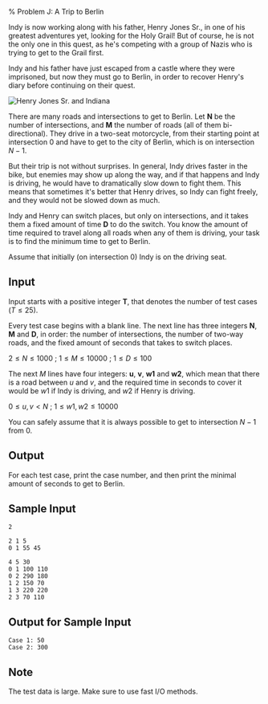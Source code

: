 % Problem J: A Trip to Berlin

Indy is now working along with his father, Henry Jones Sr., in one of his
greatest adventures yet, looking for the Holy Grail! But of course, he is
not the only one in this quest, as he's competing with a group of Nazis who
is trying to get to the Grail first.

Indy and his father have just escaped from a castle where they were
imprisoned, but now they must go to Berlin, in order to recover Henry's
diary before continuing on their quest.

![Henry Jones Sr. and Indiana](berlin.jpg)

There are many roads and intersections to get to Berlin. Let **N** be the
number of intersections, and **M** the number of roads (all of them
bi-directional). They drive in a two-seat motorcycle, from their starting
point at intersection $0$ and have to get to the city of Berlin, which is on
intersection $N-1$.

But their trip is not without surprises. In general, Indy drives faster in
the bike, but enemies may show up along the way, and if that happens and
Indy is driving, he would have to dramatically slow down to fight them. This
means that sometimes it's better that Henry drives, so Indy can fight
freely, and they would not be slowed down as much.

Indy and Henry can switch places, but only on intersections, and it takes
them a fixed amount of time **D** to do the switch. You know the amount
of time required to travel along all roads when any of them is driving, your
task is to find the minimum time to get to Berlin.

Assume that initially (on intersection $0$) Indy is on the driving seat.

## Input ##

Input starts with a positive integer **T**, that denotes the number of test
cases ($T \leq 25$).

Every test case begins with a blank line. The next line has three integers
**N**, **M** and **D**, in order: the number of intersections, the number of
two-way roads, and the fixed amount of seconds that takes to switch places.

$2 \leq N \leq 1000$ ; $1 \leq M \leq 10000$ ; $1 \leq D \leq 100$

The next $M$ lines have four integers: **u**, **v**, **w1** and **w2**,
which mean that there is a road between $u$ and $v$, and the required time
in seconds to cover it would be $w1$ if Indy is driving, and $w2$ if Henry
is driving.

$0 \leq u, v < N$ ; $1 \leq w1, w2 \leq 10000$

You can safely assume that it is always possible to get to intersection
$N-1$ from $0$.

## Output ##

For each test case, print the case number, and then print the minimal amount
of seconds to get to Berlin.

## Sample Input ##

~~~~
2

2 1 5
0 1 55 45

4 5 30
0 1 100 110
0 2 290 180
1 2 150 70
1 3 220 220
2 3 70 110
~~~~

## Output for Sample Input ##

~~~~
Case 1: 50
Case 2: 300
~~~~

## Note ##

The test data is large. Make sure to use fast I/O methods.
